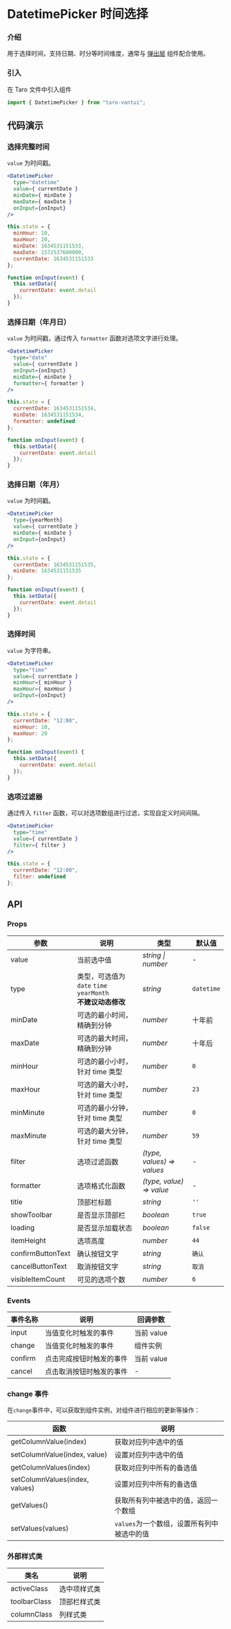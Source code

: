 # DatetimePicker 时间选择

### 介绍

用于选择时间，支持日期、时分等时间维度，通常与 [弹出层](#/popup) 组件配合使用。

### 引入

在 Taro 文件中引入组件

```javascript
import { DatetimePicker } from "taro-vantui"; 
```

## 代码演示

### 选择完整时间

`value` 为时间戳。

```jsx
<DatetimePicker
  type="datetime"
  value={ currentDate }
  minDate={ minDate }
  maxDate={ maxDate }
  onInput={onInput}
/> 
```

```javascript
this.state = {
  minHour: 10,
  maxHour: 20,
  minDate: 1634531151533,
  maxDate: 1572537600000,
  currentDate: 1634531151533
};

function onInput(event) {
  this.setData({
    currentDate: event.detail
  });
} 
```

### 选择日期（年月日）

`value` 为时间戳，通过传入 `formatter` 函数对选项文字进行处理。

```jsx
<DatetimePicker
  type="date"
  value={ currentDate }
  onInput={onInput}
  minDate={ minDate }
  formatter={ formatter }
/> 
```

```javascript
this.state = {
  currentDate: 1634531151534,
  minDate: 1634531151534,
  formatter: undefined
};

function onInput(event) {
  this.setData({
    currentDate: event.detail
  });
} 
```

### 选择日期（年月）

`value` 为时间戳。

```jsx
<DatetimePicker
  type={yearMonth}
  value={ currentDate }
  minDate={ minDate }
  onInput={onInput}
/> 
```

```javascript
this.state = {
  currentDate: 1634531151535,
  minDate: 1634531151535
};

function onInput(event) {
  this.setData({
    currentDate: event.detail
  });
} 
```

### 选择时间

`value` 为字符串。

```jsx
<DatetimePicker
  type="time"
  value={ currentDate }
  minHour={ minHour }
  maxHour={ maxHour }
  onInput={onInput}
/> 
```

```javascript
this.state = {
  currentDate: "12:00",
  minHour: 10,
  maxHour: 20
};

function onInput(event) {
  this.setData({
    currentDate: event.detail
  });
} 
```

### 选项过滤器

通过传入 `filter` 函数，可以对选项数组进行过滤，实现自定义时间间隔。

```jsx
<DatetimePicker
  type="time"
  value={ currentDate }
  filter={ filter }
/> 
```

```javascript
this.state = {
  currentDate: "12:00",
  filter: undefined
}; 
```

## API

### Props

| 参数 | 说明 | 类型 | 默认值 |
| --- | --- | --- | --- |
| value | 当前选中值 | _string \| number_ | - |
| type | 类型，可选值为 `date` `time` `yearMonth` <br> <strong>不建议动态修改</strong> | _string_ | `datetime` |
| minDate | 可选的最小时间，精确到分钟 | _number_ | 十年前 |
| maxDate | 可选的最大时间，精确到分钟 | _number_ | 十年后 |
| minHour | 可选的最小小时，针对 time 类型 | _number_ | `0` |
| maxHour | 可选的最大小时，针对 time 类型 | _number_ | `23` |
| minMinute | 可选的最小分钟，针对 time 类型 | _number_ | `0` |
| maxMinute | 可选的最大分钟，针对 time 类型 | _number_ | `59` |
| filter | 选项过滤函数 | _(type, values) => values_ | - |
| formatter | 选项格式化函数 | _(type, value) => value_ | - |
| title | 顶部栏标题 | _string_ | `''` |
| showToolbar | 是否显示顶部栏 | _boolean_ | `true` |
| loading | 是否显示加载状态 | _boolean_ | `false` |
| itemHeight | 选项高度 | _number_ | `44` |
| confirmButtonText | 确认按钮文字 | _string_ | `确认` |
| cancelButtonText | 取消按钮文字 | _string_ | `取消` |
| visibleItemCount | 可见的选项个数 | _number_ | `6` |

### Events

| 事件名称 | 说明                     | 回调参数   |
| -------- | ------------------------ | ---------- |
| input    | 当值变化时触发的事件     | 当前 value |
| change   | 当值变化时触发的事件     | 组件实例   |
| confirm  | 点击完成按钮时触发的事件 | 当前 value |
| cancel   | 点击取消按钮时触发的事件 | -          |

### change 事件

在`change`事件中，可以获取到组件实例，对组件进行相应的更新等操作：

| 函数                           | 说明                                       |
| ------------------------------ | ------------------------------------------ |
| getColumnValue(index)          | 获取对应列中选中的值                       |
| setColumnValue(index, value)   | 设置对应列中选中的值                       |
| getColumnValues(index)         | 获取对应列中所有的备选值                   |
| setColumnValues(index, values) | 设置对应列中所有的备选值                   |
| getValues()                    | 获取所有列中被选中的值，返回一个数组       |
| setValues(values)              | `values`为一个数组，设置所有列中被选中的值 |

### 外部样式类

| 类名          | 说明         |
| ------------- | ------------ |
| activeClass  | 选中项样式类 |
| toolbarClass | 顶部栏样式类 |
| columnClass  | 列样式类     |
